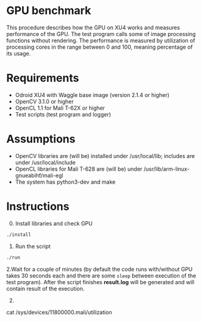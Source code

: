# GPU benchmark

This procedure describes how the GPU on XU4 works and measures performance of the GPU. The test program calls some of image processing functions without rendering. The performance is measured by utilization of processing cores in the range between 0 and 100, meaning percentage of its usage.

# Requirements

* Odroid XU4 with Waggle base image (version 2.1.4 or higher)
* OpenCV 3.1.0 or higher
* OpenCL 1.1 for Mali T-62X or higher
* Test scripts (test program and logger)

# Assumptions

* OpenCV libraries are (will be) installed under /usr/local/lib; includes are under /usr/local/include
* OpenCL libraries for Mali T-628 are (will be) under /usr/lib/arm-linux-gnueabihf/mali-egl
* The system has python3-dev and make

# Instructions

0. Install libraries and check GPU
```bash
./install
```

1. Run the script
```bash
./run
```

2.Wait for a couple of minutes (by default the code runs with/without GPU takes 30 seconds each and there are some ```sleep``` between execution of the test program). After the script finishes __result.log__ will be generated and will contain result of the execution.

2. 

cat /sys/devices/11800000.mali/utilization